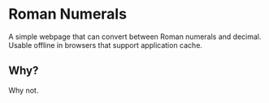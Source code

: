 # Roman Numerals

A simple webpage that can convert between Roman numerals and decimal. Usable offline in browsers that support application cache.

## Why?

Why not.